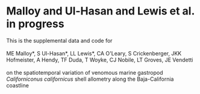 # Malloy and Ul-Hasan and Lewis et al. in progress

This is the supplemental data and code for </br></br>
ME Malloy*, S Ul-Hasan*, LL Lewis*, CA O'Leary, S Crickenberger, JKK Hofmeister, A Hendy, TF Duda, T Woyke, CJ Nobile, LT Groves, JE Vendetti  </br></br>
on the spatiotemporal variation of venomous marine gastropod *Californiconus californicus* shell allometry along the Baja-California coastline
